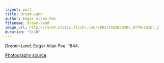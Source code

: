 ```yaml
---
layout: post
title: Dream-Land
author: Edgar Allan Poe
filename: dream-land
image_url: http://farm4.static.flickr.com/3083/4562859303_07f9c6d16c_z.jpg
duration: "3:10"
---
```


_Dream-Land_.  Edgar Allan Poe.  1844.

[Photography source](http://farm4.static.flickr.com/3083/4562859303_07f9c6d16c_z.jpg).
